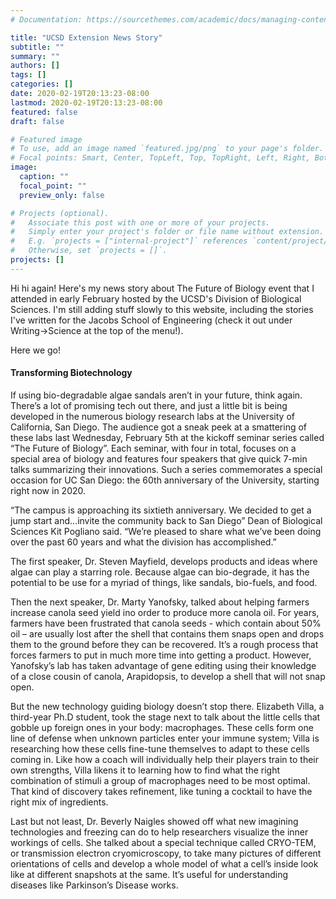 ```yaml
---
# Documentation: https://sourcethemes.com/academic/docs/managing-content/

title: "UCSD Extension News Story"
subtitle: ""
summary: ""
authors: []
tags: []
categories: []
date: 2020-02-19T20:13:23-08:00
lastmod: 2020-02-19T20:13:23-08:00
featured: false
draft: false

# Featured image
# To use, add an image named `featured.jpg/png` to your page's folder.
# Focal points: Smart, Center, TopLeft, Top, TopRight, Left, Right, BottomLeft, Bottom, BottomRight.
image:
  caption: ""
  focal_point: ""
  preview_only: false

# Projects (optional).
#   Associate this post with one or more of your projects.
#   Simply enter your project's folder or file name without extension.
#   E.g. `projects = ["internal-project"]` references `content/project/deep-learning/index.md`.
#   Otherwise, set `projects = []`.
projects: []
---
```

Hi hi again! Here's my news story about The Future of Biology event that I attended in early February hosted by the UCSD's Division of Biological Sciences. I'm still adding stuff slowly to this website, including the stories I've written for the Jacobs School of Engineering (check it out under Writing->Science at the top of the menu!). 

Here we go! 


#### Transforming Biotechnology

If using bio-degradable algae sandals aren’t in your future, think again. There’s a lot of promising tech out there, and just a little bit is being developed in the numerous biology research labs at the University of California, San Diego. The audience got a sneak peek at a smattering of these labs last Wednesday, February 5th at the kickoff seminar series called “The Future of Biology”. Each seminar, with four in total, focuses on a special area of biology and features four speakers that give quick 7-min talks summarizing their innovations. Such a series commemorates a special occasion for UC San Diego: the 60th anniversary of the University, starting right now in 2020.

“The campus is approaching its sixtieth anniversary. We decided to get a jump start and…invite the community back to San Diego” Dean of Biological Sciences Kit Pogliano said. “We’re pleased to share what we’ve been doing over the past 60 years and what the division has accomplished.”

The first speaker, Dr. Steven Mayfield, develops products and ideas where algae can play a starring role. Because algae can bio-degrade, it has the potential to be use for a myriad of things, like sandals, bio-fuels, and food.

Then the next speaker, Dr. Marty Yanofsky, talked about helping farmers increase canola seed yield ino order to produce more canola oil. For years, farmers have been frustrated that canola seeds - which contain about 50% oil – are usually lost after the shell that contains them snaps open and drops them to the ground before they can be recovered. It’s a rough process that forces farmers to put in much more time into getting a product. However, Yanofsky’s lab has taken advantage of gene editing using their knowledge of a close cousin of canola, Arapidopsis, to develop a shell that will not snap open.

But the new technology guiding biology doesn’t stop there. Elizabeth Villa, a third-year Ph.D student, took the stage next to talk about the little cells that gobble up foreign ones in your body: macrophages. These cells form one line of defense when unknown particles enter your immune system; Villa is researching how these cells fine-tune themselves to adapt to these cells coming in. Like how a coach will individually help their players train to their own strengths, Villa likens it to learning how to find what the right combination of stimuli a group of macrophages need to be most optimal. That kind of discovery takes refinement, like tuning a cocktail to have the right mix of ingredients.

Last but not least, Dr. Beverly Naigles showed off what new imagining technologies and freezing can do to help researchers visualize the inner workings of cells. She talked about a special technique called CRYO-TEM, or transmission electron cryomicroscopy, to take many pictures of different orientations of cells and develop a whole model of what a cell’s inside look like at different snapshots at the same. It’s useful for understanding diseases like Parkinson’s Disease works.